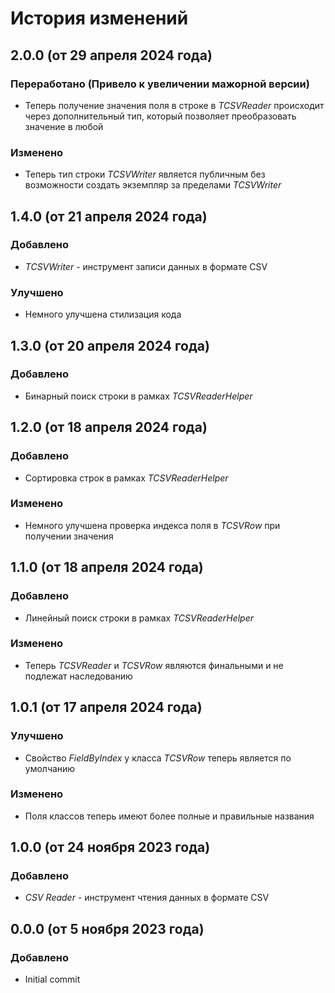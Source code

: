 ﻿# История изменений

## 2.0.0 (от 29 апреля 2024 года)

### Переработано (Привело к увеличении мажорной версии)
- Теперь получение значения поля в строке в *TCSVReader* происходит через дополнительный тип, который позволяет преобразовать значение в любой

### Изменено
- Теперь тип строки *TCSVWriter* является публичным без возможности создать экземпляр за пределами *TCSVWriter*





## 1.4.0 (от 21 апреля 2024 года)

### Добавлено
- *TCSVWriter* - инструмент записи данных в формате CSV

### Улучшено
- Немного улучшена стилизация кода





## 1.3.0 (от 20 апреля 2024 года)

### Добавлено
- Бинарный поиск строки в рамках *TCSVReaderHelper*





## 1.2.0 (от 18 апреля 2024 года)

### Добавлено
- Сортировка строк в рамках *TCSVReaderHelper*

### Изменено
- Немного улучшена проверка индекса поля в *TCSVRow* при получении значения





## 1.1.0 (от 18 апреля 2024 года)

### Добавлено
- Линейный поиск строки в рамках *TCSVReaderHelper*

### Изменено
- Теперь *TCSVReader* и *TCSVRow* являются финальными и не подлежат наследованию





## 1.0.1 (от 17 апреля 2024 года)

### Улучшено
- Свойство *FieldByIndex* у класса *TCSVRow* теперь является по умолчанию

### Изменено
- Поля классов теперь имеют более полные и правильные названия





## 1.0.0 (от 24 ноября 2023 года)

### Добавлено
- *CSV Reader* - инструмент чтения данных в формате CSV





## 0.0.0 (от 5 ноября 2023 года)

### Добавлено
- Initial commit
